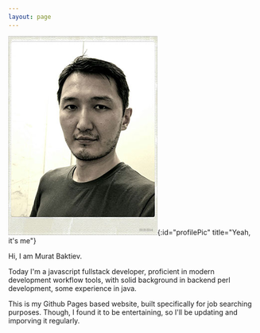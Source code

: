```yaml
---
layout: page
---
```


![Murat Baktiev](assets/img/Murat-300x400.jpg){:id="profilePic" title="Yeah, it's me"}

Hi, I am Murat Baktiev. 

Today I'm a javascript fullstack developer, proficient in modern development workflow tools, with solid background in backend perl development, some experience in java.

This is my Github Pages based website, built specifically for job searching purposes. Though, I found it to be entertaining, so I'll be updating and imporving it regularly.


